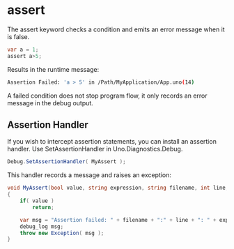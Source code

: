 # assert

The assert keyword checks a condition and emits an error message when it is false.

```csharp
var a = 1;
assert a>5;
```

Results in the runtime message:

```sh
Assertion Failed: 'a > 5' in /Path/MyApplication/App.uno(14)
```

A failed condition does not stop program flow, it only records an error message in the debug output.

## Assertion Handler

If you wish to intercept assertion statements, you can install an assertion handler. Use SetAssertionHandler in Uno.Diagnostics.Debug.

```csharp
Debug.SetAssertionHandler( MyAssert );
```

This handler records a message and raises an exception:

```csharp
void MyAssert(bool value, string expression, string filename, int line, params object[] operands)
{
    if( value )
        return;

    var msg = "Assertion failed: " + filename + ":" + line + ": " + expression;
    debug_log msg;
    throw new Exception( msg );
}
```